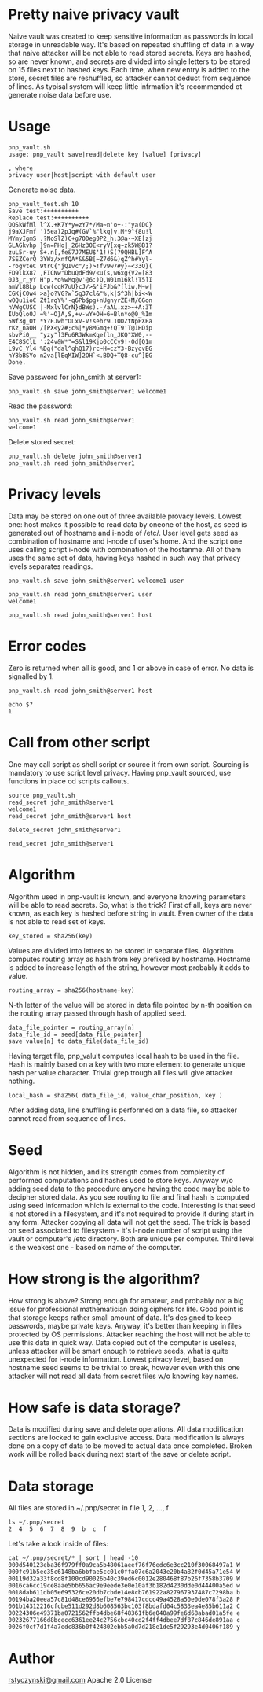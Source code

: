 # Pretty naive privacy vault
Naive vault was created to keep sensitive information as passwords in local storage in unreadable way. It's based on repeated shuffling of data in a way that naive attacker will be not able to read stored secrets. Keys are hashed, so are never known, and secrets are divided into single letters to be stored on 15 files next to hashed keys. Each time, when new entry is added to the store, secret files are reshuffled, so attacker cannot deduct from sequence of lines. As typisal system will keep little infrmation it's recommended ot generate noise data before use.

# Usage

```
pnp_vault.sh 
usage: pnp_vault save|read|delete key [value] [privacy]

, where
privacy user|host|script with default user
```

Generate noise data.

```
pnp_vault_test.sh 10
Save test:++++++++++
Replace test:++++++++++
OQSkWfMl l^X.+K7Y*y=zY7*/Ma~n'o+-:"ya(DC}
j9aXJFmf ')5ea)2pJq#(GV`%"lkq|v.M*9^{8u!l
MYmyIgmS ,?NoSlZ)C+g7ODeg0P2_h;3@a-~XE[zj
GLAGkvhp }9n=PHo|_26Hz30E<ryV[xq~zk5W@B1?
zuL5r-uy S+.n[,fe&7J7MEU$'1!)S(?9QHBL]F^A
7SEZCerQ 3YWz/xnfQA*&&5B[~Z7d6&)qZ^h#Yyl-
-rogvteC 9trC{"jQIvc"/;)>!fv9w7#y}~<33Q}(
FD9lkX87 ,FICNw"DbuQdFd9/<u(s,w6xg{V2=[83
0J3_r_yY H"p.*o%wMq@v'@6:)Q,W01m16kl!T5]I
amVl8BLp Lcw(cqK7uU}cJ/>&'iFJb&?[liw,M~w|
CGKjC0w4 >a}o?VG?w`5g37cl&"%,k|S^3h|bi<<W
w0Qu1ioC Zt1rqY%'-q6Pb$pg+nUgnyrZE+M/GGon
hVWgCUSC |-MxlvlCrN}dBWs).-/aAL.xz>~+A:3T
IUbQlo0J =%'~O}A,S,+v-wY+OH=6=Bln*o@0_%Im
5Wf3g_Ot *Y?EJwh"OLxV-V!sehr9L1ODZtNpPXEa
rKz_naOH /[PX<y2#;c%|*y8MGmq+!QT9'T@1HDip
sbvPi0__ "yzy"]3Fu6RJWkmKqe(ln_JKQ"XW0,--
E4C8SClL ':24v&W*"=S&l19Kjo0cCCy9!-Od[Q1m
L9vC_Yl4 %Dg("dal^qhQ17)rc~H=czY3-BzyovEG
hY8bBSYo n2va[lEqMIW]2OH`<.BDQ+TQ8-cu^]EG
Done.
```

Save password for john_smith at server1:

```
pnp_vault.sh save john_smith@server1 welcome1

```

Read the password:

```
pnp_vault.sh read john_smith@server1
welcome1
```

Delete stored secret:

```
pnp_vault.sh delete john_smith@server1
pnp_vault.sh read john_smith@server1

```

# Privacy levels
Data may be stored on one out of three available provacy levels. Lowest one: host makes it possible to read data by oneone of the host, as seed is generated out of hostname and i-node of /etc/. User level gets seed as combination of hostname and i-node of user's home. And the script one uses calling script i-node with combination of the hostanme. All of them uses the same set of data, having keys hashed in such way that privacy levels separates readings.


```
pnp_vault.sh save john_smith@server1 welcome1 user

pnp_vault.sh read john_smith@server1 user
welcome1

pnp_vault.sh read john_smith@server1 host

```

# Error codes
Zero is returned when all is good, and 1 or above in case of error. No data is signalled by 1.

```
pnp_vault.sh read john_smith@server1 host

echo $?
1
```

# Call from other script
One may call script as shell script or source it from own script. Sourcing is mandatory to use script level privacy. Having pnp_vault sourced, use functions in place od scripts callouts.

```
source pnp_vault.sh
read_secret john_smith@server1
welcome1
read_secret john_smith@server1 host

delete_secret john_smith@server1

read_secret john_smith@server1

```

# Algorithm
Algorithm used in pnp-vault is known, and everyone knowing parameters will be able to read secrets. So, what is the trick? First of all, keys are never known, as each key is hashed before string in vault. Even owner of the data is not able to read set of keys.

```
key_stored = sha256(key)
```

Values are divided into letters to be stored in separate files. Algorithm computes routing array as hash from key prefixed by hostname. Hostname is added to increase length of the string, however most probably it adds to value.

```
routing_array = sha256(hostname+key)
```

N-th letter of the value will be stored in data file pointed by n-th position on the routing array passed through hash of applied seed. 


```
data_file_pointer = routing_array[n]
data_file_id = seed[data_file_pointer]
save value[n] to data_file(data_file_id)
```

Having target file, pnp_valult computes local hash to be used in the file. Hash is mainly based on a key with two more element to generate unique hash per value character. Trivial grep trough all files will give attacker nothing.

```
local_hash = sha256( data_file_id, value_char_position, key )
```

After adding data, line shuffling is performed on a data file, so attacker cannot read from sequence of lines. 

# Seed
Algorithm is not hidden, and its strength comes from complexity of performed computations and hashes used to store keys. Anyway w/o adding seed data to the procedure anyone having the code may be able to decipher stored data. As you see routing to file and final hash is computed using seed information which is external to the code. Interesting is that seed is not stored in a filesystem, and it's not required to provide it during start in any form. Attacker copying all data will not get the seed. The trick is based on seed associated to filesystem - it's i-node number of script using the vault or computer's /etc directory. Both are unique per computer. Third level is the weakest one - based on name of the computer. 

# How strong is the algorithm?
How strong is above? Strong enough for amateur, and probably not a big issue for professional mathematician doing ciphers for life. Good point is that storage keeps rather small amount of data. It's designed to keep passwords, maybe private keys. Anyway, it's better than keeping in files protected by OS permissions. Attacker reaching the host will not be able to use this data in quick way. Data copied out of the computer is useless, unless attacker will be smart enough to retrieve seeds, what is quite unexpected for i-node information. Lowest privacy level, based on hostname seed seems to be trivial to break, however even with this one attacker will not read all data from secret files w/o knowing key names. 

# How safe is data storage?
Data is modified during save and delete operations. All data modification sections are locked to gain exclusive access. Data modification is always done on a copy of data to be moved to actual data once completed. Broken work will be rolled back during next start of the save or delete script.

# Data storage
All files are stored in ~/.pnp/secret in file 1, 2, ..., f

```
ls ~/.pnp/secret 
2  4  5  6  7  8  9  b  c  f
```

Let's take a look inside of files:

```
cat ~/.pnp/secret/* | sort | head -10
000d540123eba36f979ff0a9ca5b48061aeef76f76edc6e3cc210f30068497a1 W
000fc91b5ec35c6148ba6bbfae5cc01c0ffa07c6a2043e20b4a82f0d45a71e54 W
00119d32a33f8cd8f100cd90026b40c39ed6c0012e280468f87b26f7358b3709 W
0016ca6cc19ce8aae5bb656ac9e9eede3e0e10af3b182d4230dde0d44400a5ed w
0018dab611db05e695326ce20db7cbde14e8cb761922a827967937487c7298ba b
00194ba20eea57c81d48ce6956efbe7e798417cdcc49a4528a50e0de078f3a28 P
001b14312216cfcbe511d292d8b608563bc103f8bdafd04c5833ea4e85b611a2 C
00224306e49371ba0721562ffb4dbe68f48361fb6e040a99fe6d68abad01a5fe e
00232677166d8bcecc6361ee24c2756cbc40cd2f4ff4dbee7df87c846de891aa c
0026f0cf7d1f4a7edc836b0f424802ebb5a0d7d218e1de5f29293e4d0406f189 y
```

# Author
rstyczynski@gmail.com
Apache 2.0 License

